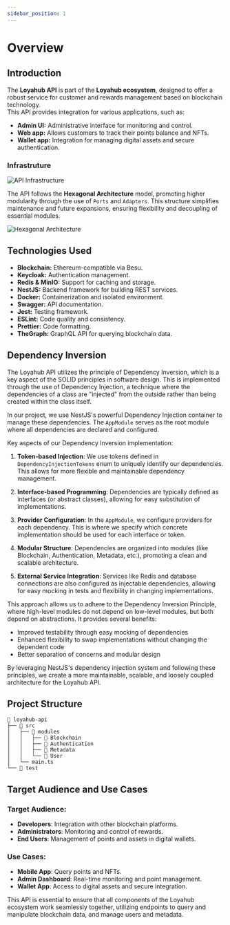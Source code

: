 ```yaml
---
sidebar_position: 1
---
```


# Overview

## Introduction

The **Loyahub API** is part of the **Loyahub ecosystem**, designed to offer a robust service for customer and rewards management based on blockchain technology.  
This API provides integration for various applications, such as:

- **Admin UI:** Administrative interface for monitoring and control.
- **Web app:** Allows customers to track their points balance and NFTs.
- **Wallet app:** Integration for managing digital assets and secure authentication.

### Infrastruture 
![API Infrastructure](https://github.com/renancorreadev/customer-rewards-blockchain/blob/develop/docs/images/API_Infra.png?raw=true)


The API follows the **Hexagonal Architecture** model, promoting higher modularity through the use of `Ports` and `Adapters`. This structure simplifies maintenance and future expansions, ensuring flexibility and decoupling of essential modules.


![Hexagonal Architecture](https://miro.medium.com/v2/resize:fit:1400/0*DA-VUfJf4h2eVPN-)


## Technologies Used
- **Blockchain:** Ethereum-compatible via Besu.
- **Keycloak:** Authentication management.
- **Redis & MinIO:** Support for caching and storage.
- **NestJS:** Backend framework for building REST services.
- **Docker:** Containerization and isolated environment.
- **Swagger:** API documentation.
- **Jest:** Testing framework.
- **ESLint:** Code quality and consistency.
- **Prettier:** Code formatting.
- **TheGraph:** GraphQL API for querying blockchain data.

## Dependency Inversion

The Loyahub API utilizes the principle of Dependency Inversion, which is a key aspect of the SOLID principles in software design. This is implemented through the use of Dependency Injection, a technique where the dependencies of a class are "injected" from the outside rather than being created within the class itself.

In our project, we use NestJS's powerful Dependency Injection container to manage these dependencies. The `AppModule` serves as the root module where all dependencies are declared and configured.

Key aspects of our Dependency Inversion implementation:

1. **Token-based Injection**: We use tokens defined in `DependencyInjectionTokens` enum to uniquely identify our dependencies. This allows for more flexible and maintainable dependency management.

2. **Interface-based Programming**: Dependencies are typically defined as interfaces (or abstract classes), allowing for easy substitution of implementations.

3. **Provider Configuration**: In the `AppModule`, we configure providers for each dependency. This is where we specify which concrete implementation should be used for each interface or token.

4. **Modular Structure**: Dependencies are organized into modules (like Blockchain, Authentication, Metadata, etc.), promoting a clean and scalable architecture.

5. **External Service Integration**: Services like Redis and database connections are also configured as injectable dependencies, allowing for easy mocking in tests and flexibility in changing implementations.

This approach allows us to adhere to the Dependency Inversion Principle, where high-level modules do not depend on low-level modules, but both depend on abstractions. It provides several benefits:

- Improved testability through easy mocking of dependencies
- Enhanced flexibility to swap implementations without changing the dependent code
- Better separation of concerns and modular design

By leveraging NestJS's dependency injection system and following these principles, we create a more maintainable, scalable, and loosely coupled architecture for the Loyahub API.

## Project Structure

```plaintext
📁 loyahub-api
├── 📁 src
│   ├── 📁 modules
│   │   ├── 📁 Blockchain
│   │   ├── 📁 Authentication
│   │   ├── 📁 Metadata
│   │   └── 📁 User
│   └── main.ts
└── 📁 test
```

## Target Audience and Use Cases

### Target Audience:
- **Developers**: Integration with other blockchain platforms.
- **Administrators**: Monitoring and control of rewards.
- **End Users**: Management of points and assets in digital wallets.

### Use Cases:
- **Mobile App**: Query points and NFTs.
- **Admin Dashboard**: Real-time monitoring and point management.
- **Wallet App**: Access to digital assets and secure integration.

This API is essential to ensure that all components of the Loyahub ecosystem work seamlessly together, utilizing endpoints to query and manipulate blockchain data, and manage users and metadata.
